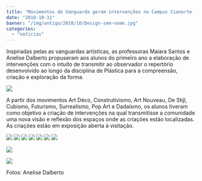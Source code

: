 ```yaml
---
title: "Movimentos de Vanguarda geram intervenções no Campus Cianorte - Disciplina de Plástica II"
date: "2018-10-11"
banner: "/img/antigo/2018/10/Design-sem-nome.jpg"
categories: 
  - "noticias"
---
```




Inspiradas pelas as vanguardas artísticas, as professoras Maiara Santos e Anelise Dalberto propuseram aos alunos do primeiro ano a elaboração de intervenções com o intuito de transmitir ao observador o repertório desenvolvido ao longo da disciplina de Plástica para a compreensão, criação e exploração da forma.

<!--more-->

[![](/img/antigo/2018/10/Design-sem-nome-632x356.jpg)](/img/antigo/2018/10/Design-sem-nome.jpg)

A partir dos movimentos Art Déco, Construtivismo, Art Nouveau, De Stijl, Cubismo, Futurismo, Surrealismo, Pop Art e Dadaísmo, os alunos tiveram como objetivo a criação de intervenções na qual transmitisse a comunidade uma nova visão e reflexão dos espaços onde as criações estão localizadas. As criações estão em exposição aberta à visitação.

[![](/img/antigo/2018/10/Art-Déco)](/img/antigo/2018/10/Art-Déco.jpg) [![](/img/antigo/2018/10/Art-Nouveu-632x418.jpg)](/img/antigo/2018/10/Art-Nouveu.jpg) [![](/img/antigo/2018/10/Construtivismo-632x281.jpg)](/img/antigo/2018/10/Construtivismo.jpg) [![](/img/antigo/2018/10/Cubismo.jpg)](/img/antigo/2018/10/Cubismo.jpg) [![](/img/antigo/2018/10/De-Stijl-632x279.jpg)](/img/antigo/2018/10/De-Stijl.jpg) [![](/img/antigo/2018/10/Futurismo.jpg)](/img/antigo/2018/10/Futurismo.jpg) [![](/img/antigo/2018/10/Surrealismo.jpg)](/img/antigo/2018/10/Surrealismo.jpg)

[![](/img/antigo/2018/10/Dadaísmo-632x311.jpg)](/img/antigo/2018/10/Dadaísmo.jpg)

[![](/img/antigo/2018/10/Pop-Art.jpg)](/img/antigo/2018/10/Pop-Art.jpg)

Fotos: Anelise Dalberto
